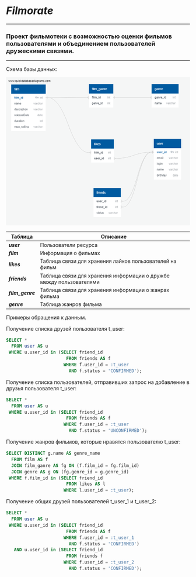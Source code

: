 # *Filmorate*
___
### Проект фильмотеки с возможностью оценки фильмов пользователями и объединением пользователей дружескими связями.
___

Схема базы данных:

![Схема базы данных.](/src/main/resources/static/QuickDBDiagram.png?raw=true "Схема базы данных.")



| Таблица          | Описание                                                            |
|------------------|---------------------------------------------------------------------|
| **_user_**       | Пользователи ресурса                                                |
| **_film_**       | Информация о фильмах                                                |
| **_likes_**      | Таблица связи для хранения лайков пользователей на фильм            |
| **_friends_**    | Таблица связи для хранения информации о дружбе между пользователями |
| **_film_genre_** | Таблица связи для хранения информации о жанрах фильма               |
| **_genre_**      | Таблица жанров фильма                                               |

Примеры обращения к данным.

Получение списка друзей пользователя t_user:
````SQL
SELECT *
  FROM user AS u 
 WHERE u.user_id in (SELECT friend_id 
                       FROM friends AS f
                      WHERE f.user_id = :t_user
                        AND f.status = 'CONFIRMED');
````

Получение списка пользователей, отправивших запрос на добавление в друзья пользователя t_user:
````SQL
SELECT *
  FROM user AS u 
 WHERE u.user_id in (SELECT friend_id 
                       FROM friends AS f
                      WHERE f.user_id = :t_user
                        AND f.status = 'UNCONFIRMED');
````

Получение жанров фильмов, которые нравятся пользователю t_user:
````SQL
SELECT DISTINCT g.name AS genre_name
  FROM film AS f
  JOIN film_ganre AS fg ON (f.film_id = fg.film_id) 
  JOIN genre AS g ON (fg.genre_id = g.genre_id)
 WHERE f.film_id in (SELECT friend_id
                       FROM likes AS l
                      WHERE l.user_id = :t_user);
````

Получение общих друзей пользователей t_user_1 и t_user_2:
````SQL
SELECT *
  FROM user AS u
 WHERE u.user_id in (SELECT friend_id
                       FROM friends AS f
                      WHERE f.user_id = :t_user_1
                        AND f.status = 'CONFIRMED')
   AND u.user_id in (SELECT friend_id
                       FROM friends f
                      WHERE f.user_id = :t_user_2
                        AND f.status = 'CONFIRMED');
````
